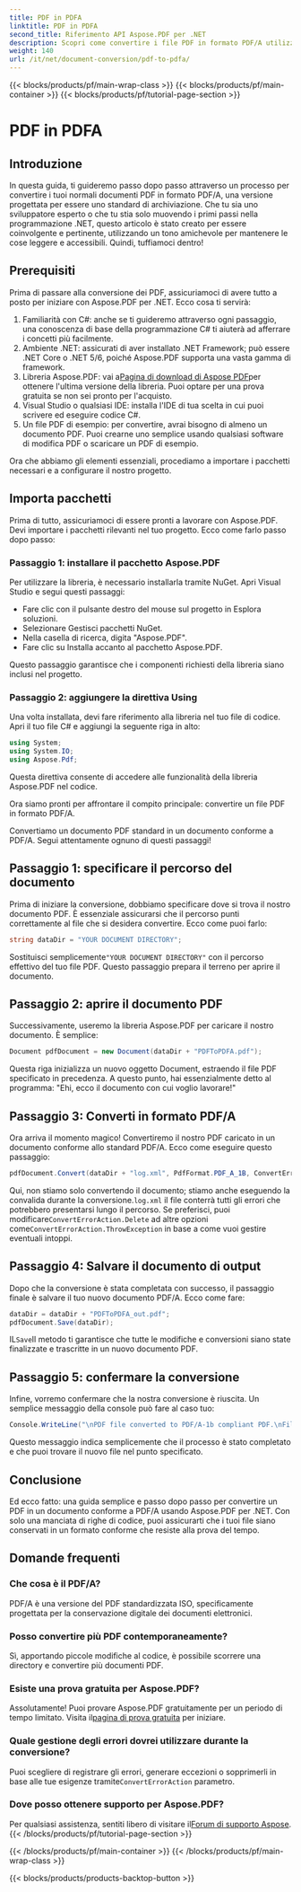 ```yaml
---
title: PDF in PDFA
linktitle: PDF in PDFA
second_title: Riferimento API Aspose.PDF per .NET
description: Scopri come convertire i file PDF in formato PDF/A utilizzando Aspose.PDF per .NET con questo tutorial passo dopo passo.
weight: 140
url: /it/net/document-conversion/pdf-to-pdfa/
---
```


{{< blocks/products/pf/main-wrap-class >}}
{{< blocks/products/pf/main-container >}}
{{< blocks/products/pf/tutorial-page-section >}}

# PDF in PDFA

## Introduzione

In questa guida, ti guideremo passo dopo passo attraverso un processo per convertire i tuoi normali documenti PDF in formato PDF/A, una versione progettata per essere uno standard di archiviazione. Che tu sia uno sviluppatore esperto o che tu stia solo muovendo i primi passi nella programmazione .NET, questo articolo è stato creato per essere coinvolgente e pertinente, utilizzando un tono amichevole per mantenere le cose leggere e accessibili. Quindi, tuffiamoci dentro!

## Prerequisiti

Prima di passare alla conversione dei PDF, assicuriamoci di avere tutto a posto per iniziare con Aspose.PDF per .NET. Ecco cosa ti servirà:

1. Familiarità con C#: anche se ti guideremo attraverso ogni passaggio, una conoscenza di base della programmazione C# ti aiuterà ad afferrare i concetti più facilmente.
2. Ambiente .NET: assicurati di aver installato .NET Framework; può essere .NET Core o .NET 5/6, poiché Aspose.PDF supporta una vasta gamma di framework.
3.  Libreria Aspose.PDF: vai a[Pagina di download di Aspose PDF](https://releases.aspose.com/pdf/net)per ottenere l'ultima versione della libreria. Puoi optare per una prova gratuita se non sei pronto per l'acquisto.
4. Visual Studio o qualsiasi IDE: installa l'IDE di tua scelta in cui puoi scrivere ed eseguire codice C#.
5. Un file PDF di esempio: per convertire, avrai bisogno di almeno un documento PDF. Puoi crearne uno semplice usando qualsiasi software di modifica PDF o scaricare un PDF di esempio.

Ora che abbiamo gli elementi essenziali, procediamo a importare i pacchetti necessari e a configurare il nostro progetto.

## Importa pacchetti

Prima di tutto, assicuriamoci di essere pronti a lavorare con Aspose.PDF. Devi importare i pacchetti rilevanti nel tuo progetto. Ecco come farlo passo dopo passo:

### Passaggio 1: installare il pacchetto Aspose.PDF

Per utilizzare la libreria, è necessario installarla tramite NuGet. Apri Visual Studio e segui questi passaggi:

- Fare clic con il pulsante destro del mouse sul progetto in Esplora soluzioni.
- Selezionare Gestisci pacchetti NuGet.
- Nella casella di ricerca, digita "Aspose.PDF".
- Fare clic su Installa accanto al pacchetto Aspose.PDF.

Questo passaggio garantisce che i componenti richiesti della libreria siano inclusi nel progetto.

### Passaggio 2: aggiungere la direttiva Using

Una volta installata, devi fare riferimento alla libreria nel tuo file di codice. Apri il tuo file C# e aggiungi la seguente riga in alto:

```csharp
using System;
using System.IO;
using Aspose.Pdf;
```

Questa direttiva consente di accedere alle funzionalità della libreria Aspose.PDF nel codice.

Ora siamo pronti per affrontare il compito principale: convertire un file PDF in formato PDF/A.

Convertiamo un documento PDF standard in un documento conforme a PDF/A. Segui attentamente ognuno di questi passaggi!

## Passaggio 1: specificare il percorso del documento

Prima di iniziare la conversione, dobbiamo specificare dove si trova il nostro documento PDF. È essenziale assicurarsi che il percorso punti correttamente al file che si desidera convertire. Ecco come puoi farlo:

```csharp
string dataDir = "YOUR DOCUMENT DIRECTORY";
```

 Sostituisci semplicemente`"YOUR DOCUMENT DIRECTORY"` con il percorso effettivo del tuo file PDF. Questo passaggio prepara il terreno per aprire il documento.

## Passaggio 2: aprire il documento PDF

Successivamente, useremo la libreria Aspose.PDF per caricare il nostro documento. È semplice:

```csharp
Document pdfDocument = new Document(dataDir + "PDFToPDFA.pdf");
```

Questa riga inizializza un nuovo oggetto Document, estraendo il file PDF specificato in precedenza. A questo punto, hai essenzialmente detto al programma: "Ehi, ecco il documento con cui voglio lavorare!"

## Passaggio 3: Converti in formato PDF/A

Ora arriva il momento magico! Convertiremo il nostro PDF caricato in un documento conforme allo standard PDF/A. Ecco come eseguire questo passaggio:

```csharp
pdfDocument.Convert(dataDir + "log.xml", PdfFormat.PDF_A_1B, ConvertErrorAction.Delete);
```

 Qui, non stiamo solo convertendo il documento; stiamo anche eseguendo la convalida durante la conversione.`log.xml` il file conterrà tutti gli errori che potrebbero presentarsi lungo il percorso. Se preferisci, puoi modificare`ConvertErrorAction.Delete` ad altre opzioni come`ConvertErrorAction.ThrowException` in base a come vuoi gestire eventuali intoppi.

## Passaggio 4: Salvare il documento di output

Dopo che la conversione è stata completata con successo, il passaggio finale è salvare il tuo nuovo documento PDF/A. Ecco come fare:

```csharp
dataDir = dataDir + "PDFToPDFA_out.pdf";
pdfDocument.Save(dataDir);
```

 IL`Save`Il metodo ti garantisce che tutte le modifiche e conversioni siano state finalizzate e trascritte in un nuovo documento PDF.

## Passaggio 5: confermare la conversione

Infine, vorremo confermare che la nostra conversione è riuscita. Un semplice messaggio della console può fare al caso tuo:

```csharp
Console.WriteLine("\nPDF file converted to PDF/A-1b compliant PDF.\nFile saved at " + dataDir);
```

Questo messaggio indica semplicemente che il processo è stato completato e che puoi trovare il nuovo file nel punto specificato.

## Conclusione

Ed ecco fatto: una guida semplice e passo dopo passo per convertire un PDF in un documento conforme a PDF/A usando Aspose.PDF per .NET. Con solo una manciata di righe di codice, puoi assicurarti che i tuoi file siano conservati in un formato conforme che resiste alla prova del tempo.


## Domande frequenti

### Che cosa è il PDF/A?
PDF/A è una versione del PDF standardizzata ISO, specificamente progettata per la conservazione digitale dei documenti elettronici.

### Posso convertire più PDF contemporaneamente?
Sì, apportando piccole modifiche al codice, è possibile scorrere una directory e convertire più documenti PDF.

### Esiste una prova gratuita per Aspose.PDF?
Assolutamente! Puoi provare Aspose.PDF gratuitamente per un periodo di tempo limitato. Visita il[pagina di prova gratuita](https://releases.aspose.com/) per iniziare.

### Quale gestione degli errori dovrei utilizzare durante la conversione?
 Puoi scegliere di registrare gli errori, generare eccezioni o sopprimerli in base alle tue esigenze tramite`ConvertErrorAction` parametro.

### Dove posso ottenere supporto per Aspose.PDF?
 Per qualsiasi assistenza, sentiti libero di visitare il[Forum di supporto Aspose](https://forum.aspose.com/c/pdf/10).
{{< /blocks/products/pf/tutorial-page-section >}}

{{< /blocks/products/pf/main-container >}}
{{< /blocks/products/pf/main-wrap-class >}}

{{< blocks/products/products-backtop-button >}}
